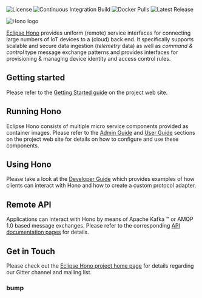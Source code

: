 ![License](https://img.shields.io/github/license/eclipse/hono)
![Continuous Integration Build](https://img.shields.io/github/actions/workflow/status/eclipse-hono/hono/ci.yml?branch=master)
![Docker Pulls](https://img.shields.io/docker/pulls/eclipse/hono-service-auth)
![Latest Release](https://img.shields.io/docker/v/eclipse/hono-service-auth?sort=semver)

![Hono logo](logo/PNG-150dpi/HONO-Logo_Bild-Wort_quadrat-w-200x180px.png)

[Eclipse Hono](https://www.eclipse.org/hono) provides uniform (remote) service interfaces for connecting large
numbers of IoT devices to a (cloud) back end. It specifically supports scalable and secure data ingestion
(*telemetry* data) as well as *command & control* type message exchange patterns and provides interfaces for
provisioning & managing device identity and access control rules.

## Getting started

Please refer to the [Getting Started guide](https://www.eclipse.org/hono/docs/getting-started/) on the project web site.

## Running Hono

Eclipse Hono consists of multiple micro service components provided as container images. Please refer to the
[Admin Guide](https://www.eclipse.org/hono/docs/admin-guide/) and
[User Guide](https://www.eclipse.org/hono/docs/user-guide/) sections on the project web site for details on how
to configure and use these components.

## Using Hono

Please take a look at the [Developer Guide](https://www.eclipse.org/hono/docs/dev-guide/) which provides examples of
how clients can interact with Hono and how to create a custom protocol adapter.

## Remote API

Applications can interact with Hono by means of Apache Kafka &trade; or AMQP 1.0 based message exchanges. Please refer
to the corresponding [API documentation pages](https://www.eclipse.org/hono/docs/api/) for details.

## Get in Touch

Please check out the [Eclipse Hono project home page](https://www.eclipse.org/hono/community/get-in-touch/) for
details regarding our Gitter channel and mailing list.

### bump
